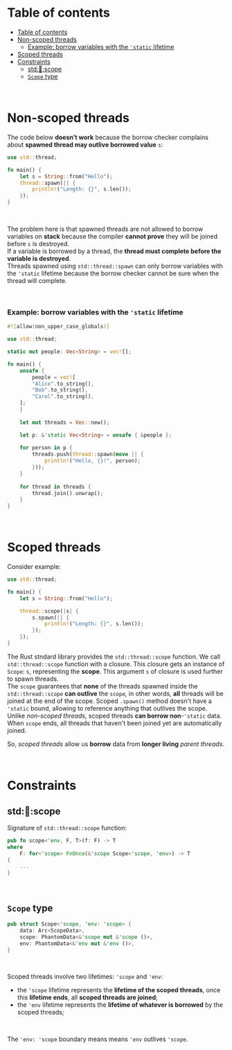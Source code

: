 # Table of contents
- [Table of contents](#table-of-contents)
- [Non-scoped threads](#non-scoped-threads)
    - [Example: borrow variables with the `'static` lifetime](#example-borrow-variables-with-the-static-lifetime)
- [Scoped threads](#scoped-threads)
- [Constraints](#constraints)
  - [std::thread::scope](#stdthreadscope)
  - [`Scope` type](#scope-type)

<br>

# Non-scoped threads
The code below **doesn’t work** because the borrow checker complains about **spawned thread may outlive borrowed value** `s`:
```Rust
use std::thread;

fn main() {
    let s = String::from("Hello");
    thread::spawn(|| {
        println!("Length: {}", s.len());
    });
}
```

<br>

The problem here is that spawned threads are not allowed to borrow variables on **stack** because the compiler **cannot prove** they will be joined before `s` is destroyed.<br>
If a variable is borrowed by a thread, the **thread must complete before the variable is destroyed**.<br>
Threads spawned using `std::thread::spawn` can only borrow variables with the `'static` lifetime because the borrow checker cannot be sure when the thread will complete.

<br>

### Example: borrow variables with the `'static` lifetime
```rust
#![allow(non_upper_case_globals)]

use std::thread;

static mut people: Vec<String> = vec![];

fn main() {
    unsafe {
        people = vec![
        "Alice".to_string(),
        "Bob".to_string(),
        "Carol".to_string(),
    ];
    }
    
    let mut threads = Vec::new();

    let p: &'static Vec<String> = unsafe { &people };
    
    for person in p {
        threads.push(thread::spawn(move || {
            println!("Hello, {}!", person);
        }));
    }
    
    for thread in threads {
        thread.join().unwrap();
    }
}
```

<br>

# Scoped threads
Consider example:
```Rust
use std::thread;

fn main() {
    let s = String::from("Hello");

    thread::scope(|s| {
        s.spawn(|| {
            println!("Length: {}", s.len());
        });
    });
}
```

The Rust stndard library provides the `std::thread::scope` function. We call `std::thread::scope` function with a closure. This closure gets an instance of `Scope`: `s`, representing the **scope**. This argument `s` of closure is used further to spawn threads.<br>
The `scope` guarantees that **none** of the threads spawned inside the `std::thread::scope` **can outlive** the `scope`, in other words, **all** threads will be joined at the end of the scope. Scoped `.spawn()` method doesn't have a `'static` bound, allowing to reference anything that outlives the scope.<br>
Unlike *non-scoped threads*, scoped threads **can borrow non**-`'static` data.<br>
When `scope` ends, all threads that haven't been joined yet are automatically joined.<br>

So, *scoped threads* allow us **borrow** data from **longer living** *parent threads*.<br>

<br>

# Constraints
## std::thread::scope
Signature of `std::thread::scope` function:
```rust
pub fn scope<'env, F, T>(f: F) -> T
where
    F: for<'scope> FnOnce(&'scope Scope<'scope, 'env>) -> T
{ 
    ...
}
```

<br>

## `Scope` type
```rust
pub struct Scope<'scope, 'env: 'scope> {
    data: Arc<ScopeData>,
    scope: PhantomData<&'scope mut &'scope ()>,
    env: PhantomData<&'env mut &'env ()>,
}
```
<br>

Scoped threads involve two lifetimes: `'scope` and `'env`:
- the `'scope` lifetime represents the **lifetime of the scoped threads**, once this **lifetime ends**, all **scoped threads are joined**;
- the `'env` lifetime represents the **lifetime of whatever is borrowed** by the scoped threads;

<br>

The `'env: 'scope` boundary means means `'env` outlives `'scope`.<br>
